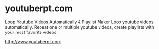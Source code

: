 # youtuberpt.com
Loop Youtube Videos Automatically &amp; Playlist Maker
Loop youtube videos automatically. Repeat one or multiple youtube videos, create playlists with your most favorite videos.

http://www.youtuberpt.com

